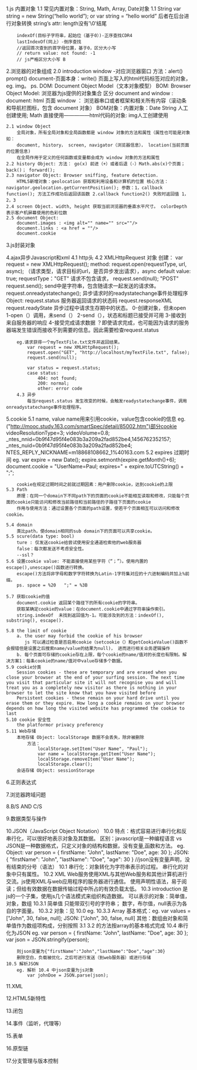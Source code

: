 1.js 内置对象
    1.1 常见内置对象：String, Math, Array, Date对象
    1.1 String
        var string = new String(“hello world”); or var string = “hello world” 后者在后台进行对象转换
        string’s attr: length没有’\0’结尾

        indexOf(目标子字符串，起始位（基于0）)-正序查找CDR4
        lastIndexOf(同上）-倒序查找
        //返回首次查到的首字母位置，基于0，区分大小写
        // return value: not found: -1
        // js严格区分大小写 B

2.浏览器的对象组成
    2.0 introduction
        window -对应浏览器窗口 方法：alert() prompt()
        document-页面本身：write()
        页面上写入的html代码标签对应的对象，eg. img。
        ps.
        DOM: Document Object Model（文本对象模型）
        BOM: Browser Object Model: 浏览器为js提供的对象集合
        区分 document and window :
        document: html 页面
        window ： 浏览器串口或者框架和相关所有内容（滚动条和导航栏图标，包含 document 对象）
        BOM对象：内置对象：Date String 人工创建使用; Math 直接使用—————html代码的对象: img人工创建使用

    2.1 window Object
        全局对象，所有全局对象和全局函数都是 window 对象的方法和属性（属性也可能是对象如：
        document, history， screen, navigator（浏览器信息）， location(当前页面的位置信息)
        在全局作用于定义的任何函数或变量都会成为 window 对象的方法和属性
    2.2 history Object: 方法： go(x) 前进（+）或者后退（-）Math.abs(x)个页面； back()； forward();
    2.3 navigator Object: Browser sniffing, feature detection.
        HTML5新增对象：geolocation 获取和利用设备和计算机的位置 核心方法：navigator.geolocation.getCurrentPosition(); 参数：1，callback function(); 方法工作成功后返回该函数 2.callback function2() 失败时返回值 1，2，3
    2.4 screen Object. width, height 获取当前浏览器的垂直水平尺寸。 colorDepth表示客户机屏幕使用的色彩位数
    2.5 document Object:
        document.images : <img alt="" name="" src=""/>
        document.links : <a href = ""/>
        document.cookie

3.js封装对象

4.ajax异步Javascript和xml
    4.1 http头
    4.2 XMLHttpRequest 对象
        创建： var request = new XMLHttpRequest();
        method:
            request.open(requestType, url, async); （请求类型，请求目标的url，是否异步发出请求），async default value: true;
            requestType："GET" 请求不包含请求， request.send(null);
                         "POST"
            request.send(); send中是字符串，包含随请求一起发送的请求体。
            request.onreadystatechange(); 异步请求时的readystatechange事件处理程序
        Object:
            request.status 服务器返回请求的状态码
            request.responseXML
            request.readyState 异步过程中请求生存期中的状态。
            0-创建对象，但未open
            1-open（）调用，未send（）
            2-send（），状态和标题已接受并可用
            3-接收到来自服务器的响应
            4-接受完成请求数据
            ？即使请求完成，也可能因为请求的服务器端发生错误而接收不到需要的信息。因此需要检查request.status

        eg.请求获得一个myTextFile.txt文件并返回结果。
            var request = new XMLHttpRequest();
            request.open("GET", "http://localhost/myTextFile.txt", false);
            request.send(null);

            var status = request.status;
            case status:
                404: not found;
                200: normal;
                other: error code
        4.3 异步
            每当request.status 发生改变的时候，会触发readystatechange事件，调用onreadystatechange事件处理程序。
5.cookie
    5.1 name, value
        name用来引用cookie，value包含cookie的信息
        eg.("http://mooc.study.163.com/smartSpec/detail/85002.htm")部分cookie
        videoResolutionType=3; videoVolume=0.8; _ntes_nnid=0b9f47d95f4e083b3a209a2fad852be4,1456762352157; _ntes_nuid=0b9f47d95f4e083b3a209a2fad852be4; NTES_REPLY_NICKNAME=m18868108662_1%40163.com
    5.2 expires 过期时间
        eg.
        var expire = new Date();
        expire.setmonth(expire.getMonth()+6);
        document.cookie = "UserName=Paul; expires=" + expire.toUTCString() + ";";

        cookie在规定过期时间之前就过期因素：用户删除cookie，达到cookie的上限
    5.3 Path
        原理：在同一个domain下不同path下的页面的cookie不能相互读取和修改，只能每个页面的cookie只能访问和修改当前路径和当前路径的子路径下页面的cookie
        作用与使用方法：通过设置各个页面的path设置，使若干个页面相互可以访问和修改cookie。

    5.4 domain
        类比path，使domain相同的sub domain下的页面可以共享cookie。
    5.5 scure(data type: bool)
        ture : 仅发送cookie给尝试使用安全通道检索他的web服务器
        false：每次都发送不考虑安全性。
        --ssl？
    5.6 设置cookie value: 不能直接使用某些字符（“；”）。使用内置的escape(),unescape()函数进行转换。
        escape()方法将非字母和数字字符转换为Latin-1字符集对应的十六进制编码并加上%前缀。
        ps. space = %20   ";" = %3B

    5.7 获取cookie的值
        document.cookie 返回某个路径下的所有cookie的字符串。
        获取某确定cookie的value：在document.cookie中通过字符串操作索引。
        string.indexOf  未找到返回值为-1。可能涉及到的方法：indexOf(), substring(), escape().

    5.8 the limit of cookie
        a. the user may forbid the cookie of his browser
           js 可以通过检查是否启用cookie（setcookie（）和getCookieValue()函数不会报错但是设置之后搜索name/value的结果为null)， 进而进行相关业务逻辑操作
        b. 每个页面可存储的cookie存在上限，每个cookie的name/值对的长度也有限制。解决方案1：每条cookie的name/值对中value存储多个数据。
    5.9 cookie分类
        Session cookies - these are temporary and are erased when you close your browser at the end of your surfing session. The next time you visit that particular site it will not recognise you and will treat you as a completely new visitor as there is nothing in your browser to let the site know that you have visited before
        Persistent cookies - these remain on your hard drive until you erase them or they expire. How long a cookie remains on your browser depends on how long the visited website has programmed the cookie to last
    5.10 cookie 安全性
        the platformor privacy preferency
    5.11 Web存储
        本地存储 Object: localStorage 数据不会丢失，除非被删除
            方法：
                localStorage.setItem("User Name", "Paul");
                var name = localStorage.getItem("User Name");
                localStorage.removeItem("User Name");
                localStorage.clear();
        会话存储 Object: sessionStorage

6.正则表达式

7.浏览器跨域问题

8.B/S AND C/S

9.数据类型与操作

10.JSON（JavaScript Object Notation）
    10.0 特点：格式容易进行串行化和反串行化，可以很好地表示对象及其数据。
         区别：javascript是一种编程语言 vs JSON是一种数据格式，只定义对象的结构和数据，没有变量,函数和方法。
         eg.
         Object:
         var person = {
            firstName: "John",
            lastName: "Doe",
            age: 30
         };
         JSON:
         {
            "firstName": "John",
            "lastName": "Doe",
            "age": 30
         }
         //json没有变量声明，没有结束的分号（语法）
    10.1 串行化：对象转化为字符串表示的过程。
        串行化的对象中只有属性。
    10.2 XML
        Web服务使用XML与其他Web服务和其他计算机进行交流。js使用XML与web应用程序的服务器进行通信。
        使用声明性语法，易于阅读；但给有效数据在数据传输过程中所占的有效负载太低。
    10.3 introduction
        是js的一个子集，使用js几个语法模式来组织构造数据。
        可以表示的对象：简单值，对象，数组
        10.3.1 简单值
            只能带双引号的字符串；
            数字，布尔值，null表示为各自的字面量。
        10.3.2 对象：见 10.0 eg.
        10.3.3 Array
            基本格式：eg.
                var values = ["John", 30, false, null];
                JSON: ["John", 30, false, null]
            其他：数组由对象和简单值作为数组项构成，分别按照 3.1 3.2 的方法按array的基本格式完成
    10.4 串行化为JSON
        eg.
        var person = {
            firstName: "John",
            lastName: "Doe",
            age: 30
        };
        var json = JSON.stringify(person);

        则json变量为{"firstName":"John","lastName":"Doe","age":30}
        删除空白，负载被优化，之后可进行发送（到web服务器）或进行存储
    10.5 解析JSON
        eg. 解析 10.4 中json变量为js对象
            var johnDoe = JSON.parse(json);

11.XML

12.HTML5新特性

13.闭包

14.事件（监听，代理等）

15.表单

16.原型链

17.分支管理与版本控制
